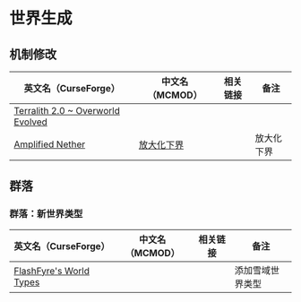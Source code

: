 # 世界生成

## 机制修改

| 英文名（CurseForge）                                                                        | 中文名（MCMOD）                                    | 相关链接 | 备注       |
| ------------------------------------------------------------------------------------------- | -------------------------------------------------- | -------- | ---------- |
| [Terralith 2.0 ~ Overworld Evolved](https://www.curseforge.com/minecraft/mc-mods/terralith) |                                                    |          |            |
| [Amplified Nether](https://www.curseforge.com/minecraft/mc-mods/amplified-nether)           | [放大化下界](https://www.mcmod.cn/class/5205.html) |          | 放大化下界 |

## 群落

### 群落：新世界类型

| 英文名（CurseForge）                                                                 | 中文名（MCMOD） | 相关链接 | 备注             |
| ------------------------------------------------------------------------------------ | --------------- | -------- | ---------------- |
| [FlashFyre's World Types](https://www.curseforge.com/minecraft/mc-mods/ffworldtypes) |                 |          | 添加雪域世界类型 |
